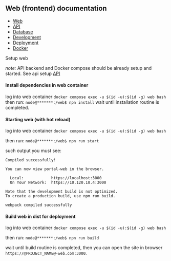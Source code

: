 ## Web (frontend) documentation

* [Web](web.md)
* [API](api.md) 
* [Database](db.md)
* [Development](development)
* [Deployment](deployment/production.md)
* [Docker](docker.md)

Setup web

*note:* API backend and Docker compose should be already setup and started. See api setup [API](api.md) 

#### Install dependencies in web container 
log into web container
`docker compose exec -u $(id -u):$(id -g) web bash`
then run:
`node@*******:/web$ npn install`
wait until installation routine is completed.

#### Starting web (with hot reload)
log into web container
`docker compose exec -u $(id -u):$(id -g) web bash`

then run:
`node@*******:/web$ npn run start`

such output you must see:
```
Compiled successfully!

You can now view portal-web in the browser.

  Local:            https://localhost:3000
  On Your Network:  https://10.120.10.4:3000

Note that the development build is not optimized.
To create a production build, use npm run build.

webpack compiled successfully

```


#### Build web in dist for deployment
log into web container
`docker compose exec -u $(id -u):$(id -g) web bash`

then run:
`node@*******:/web$ npn run build`

wait until build routine is completed, then you can open the site in browser `https://@PROJECT_NAME@-web.com:3000`.



